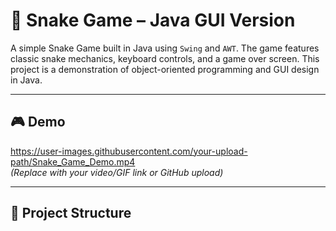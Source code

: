# 🐍 Snake Game – Java GUI Version

A simple Snake Game built in Java using `Swing` and `AWT`. The game features classic snake mechanics, keyboard controls, and a game over screen. This project is a demonstration of object-oriented programming and GUI design in Java.

---

## 🎮 Demo

https://user-images.githubusercontent.com/your-upload-path/Snake_Game_Demo.mp4  
*(Replace with your video/GIF link or GitHub upload)*

---

## 📂 Project Structure

